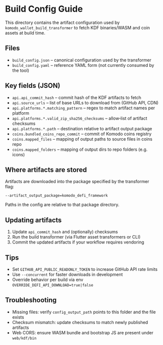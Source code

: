 # Build Config Guide

This directory contains the artifact configuration used by `komodo_wallet_build_transformer` to fetch KDF binaries/WASM and coin assets at build time.

## Files

- `build_config.json` – canonical configuration used by the transformer
- `build_config.yaml` – reference YAML form (not currently consumed by the tool)

## Key fields (JSON)

- `api.api_commit_hash` – commit hash of the KDF artifacts to fetch
- `api.source_urls` – list of base URLs to download from (GitHub API, CDN)
- `api.platforms.*.matching_pattern` – regex to match artifact names per platform
- `api.platforms.*.valid_zip_sha256_checksums` – allow‑list of artifact checksums
- `api.platforms.*.path` – destination relative to artifact output package
- `coins.bundled_coins_repo_commit` – commit of Komodo coins registry
- `coins.mapped_files` – mapping of output paths to source files in coins repo
- `coins.mapped_folders` – mapping of output dirs to repo folders (e.g. icons)

## Where artifacts are stored

Artifacts are downloaded into the package specified by the transformer flag:

```
--artifact_output_package=komodo_defi_framework
```

Paths in the config are relative to that package directory.

## Updating artifacts

1. Update `api_commit_hash` and (optionally) checksums
2. Run the build transformer (via Flutter asset transformers or CLI)
3. Commit the updated artifacts if your workflow requires vendoring

## Tips

- Set `GITHUB_API_PUBLIC_READONLY_TOKEN` to increase GitHub API rate limits
- Use `--concurrent` for faster downloads in development
- Override behavior per build via env `OVERRIDE_DEFI_API_DOWNLOAD=true|false`

## Troubleshooting

- Missing files: verify `config_output_path` points to this folder and the file exists
- Checksum mismatch: update checksums to match newly published artifacts
- Web CORS: ensure WASM bundle and bootstrap JS are present under `web/kdf/bin`